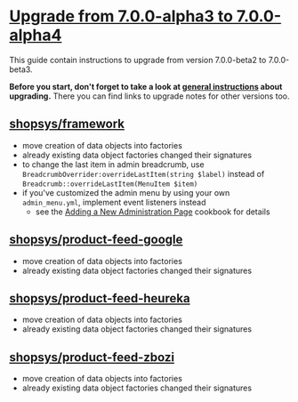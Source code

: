 # [Upgrade from 7.0.0-alpha3 to 7.0.0-alpha4](https://github.com/shopsys/shopsys/compare/v7.0.0-alpha3...v7.0.0-alpha4)

This guide contain instructions to upgrade from version 7.0.0-beta2 to 7.0.0-beta3.

**Before you start, don't forget to take a look at [general instructions](/UPGRADE.md) about upgrading.**
There you can find links to upgrade notes for other versions too.

## [shopsys/framework]
- move creation of data objects into factories
- already existing data object factories changed their signatures
- to change the last item in admin breadcrumb, use `BreadcrumbOverrider:overrideLastItem(string $label)` instead of `Breadcrumb::overrideLastItem(MenuItem $item)`
- if you've customized the admin menu by using your own `admin_menu.yml`, implement event listeners instead
    - see the [Adding a New Administration Page](/docs/cookbook/adding-a-new-administration-page.md) cookbook for details

## [shopsys/product-feed-google]
- move creation of data objects into factories
- already existing data object factories changed their signatures

## [shopsys/product-feed-heureka]
- move creation of data objects into factories
- already existing data object factories changed their signatures

## [shopsys/product-feed-zbozi]
- move creation of data objects into factories
- already existing data object factories changed their signatures

[shopsys/framework]: https://github.com/shopsys/framework
[shopsys/product-feed-google]: https://github.com/shopsys/product-feed-google
[shopsys/product-feed-heureka]: https://github.com/shopsys/product-feed-heureka
[shopsys/product-feed-zbozi]: https://github.com/shopsys/product-feed-zbozi
